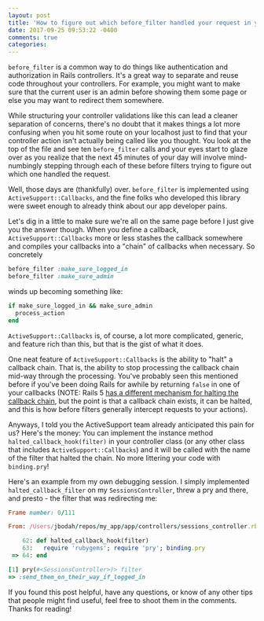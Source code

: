 ```yaml
---
layout: post
title: 'How to figure out which before_filter handled your request in your Rails controllers'
date: 2017-09-25 09:53:22 -0400
comments: true
categories:
---
```


`before_filter` is a common way to do things like authentication and authorization in Rails controllers.
It's a great way to separate and reuse code throughout your controllers.
For example, you might want to make sure that the current user is an admin before showing them
some page or else you may want to redirect them somewhere.

While structuring your controller validations like this can lead a cleaner separation of concerns,
there's no doubt that it makes things a lot more confusing when you hit some route on your localhost
just to find that your controller action isn't actually being called like you thought.
You look at the top of the file and see ten `before_filter` calls and your eyes start to glaze
over as you realize that the next 45 minutes of your day will involve mind-numbingly stepping through
each of these before filters trying to figure out which one handled the request.

Well, those days are (thankfully) over. `before_filter` is implemented using `ActiveSupport::Callbacks`,
and the fine folks who developed this library were sweet enough to already think about our app developer pains.

Let's dig in a little to make sure we're all on the same page before I just give you the answer though.
When you define a callback, `ActiveSupport::Callbacks` more or less stashes the callback somewhere and
compiles your callbacks into a "chain" of callbacks when necessary. So concretely

```rb
before_filter :make_sure_logged_in
before_filter :make_sure_admin
```

winds up becoming something like:

```rb
if make_sure_logged_in && make_sure_admin
  process_action
end
```

`ActiveSupport::Callbacks` is, of course, a lot more complicated, generic, and feature rich than this, but that is the gist
of what it does.

One neat feature of `ActiveSupport::Callbacks` is the ability to "halt" a callback chain.
That is, the ability to stop processing the callback chain mid-way through the processing.
You've probably seen this mentioned before if you've been doing Rails for awhile by returning `false` in one of your callbacks
(NOTE: Rails 5 [has a different mechanism for halting the callback chain](http://guides.rubyonrails.org/active_record_callbacks.html#halting-execution), but the point is that
a callback chain exists, it can be halted, and this is how before filters generally intercept requests to your actions).

Anyways, I told you the ActiveSupport team already anticipated this pain for us? Here's the money:
You can implement the instance method `halted_callback_hook(filter)` in your controller class (or any other class that includes `ActiveSupport::Callbacks`)
and it will be called with the name of the filter that halted the chain. No more littering your code with `binding.pry`!

Here's an example from my own debugging session. I simply implemented `halted_callback_filter` on my `SessionsController`, threw a pry and there, and presto - the
filter that was redirecting me:

```rb
Frame number: 0/111

From: /Users/jbodah/repos/my_app/app/controllers/sessions_controller.rb @ line 64 SessionsController#halted_callback_hook:

    62: def halted_callback_hook(filter)
    63:   require 'rubygems'; require 'pry'; binding.pry
 => 64: end

[1] pry(#<SessionsController>)> filter
=> :send_them_on_their_way_if_logged_in
```

If you found this post helpful, have any questions, or know of any other tips that people might find useful, feel free to shoot them in the comments.
Thanks for reading!
